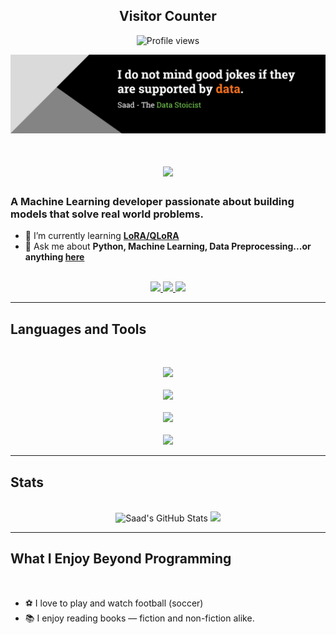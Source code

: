 <h2 align="center">Visitor Counter</h2>

<p align="center">
  <img src="https://komarev.com/ghpvc/?username=saad-ahmad07&color=brightgreen&style=for-the-badge&label=VISITORS" alt="Profile views" />
</p>

<img src="https://github.com/saad-ahmad07/saad-ahmad07/blob/main/Github Profile Banner.png" alt="A data scientist's joke">

<h1 align="center">
    <img src="https://readme-typing-svg.herokuapp.com/?font=Inter&size=48&center=true&vCenter=true&width=500&height=70&color=4493F8&duration=4000&lines=Hi+There!+👋;+I'm+Saad+Ahmad!;" />
</h1>

### A Machine Learning developer passionate about building models that solve real world problems.

- 🌱 I’m currently learning **[LoRA/QLoRA](https://towardsdatascience.com/llm-optimization-lora-and-qlora/)**
- 💬 Ask me about **Python, Machine Learning, Data Preprocessing...or anything [here](https://github.com/saad-ahmad07/saad-ahmad07/issues)**

<br>
<div align="center">
  <a href="saadahmad@gmail.com">
    <img src="https://img.shields.io/badge/Gmail-333333?style=for-the-badge&logo=gmail&logoColor=red" />
  </a>
  <a href="https://www.linkedin.com/in/ahmad-khan-saad/" target="_blank">
    <img src="https://img.shields.io/badge/LinkedIn-0077B5?style=for-the-badge&logo=linkedin&logoColor=white" target="_blank" />
  </a>
  <a href="https://medium.com" target="_blank">
    <img src="https://img.shields.io/badge/Medium-000000?style=for-the-badge&logo=medium&logoColor=white" target="_blank" />
  </a>
</div>

<hr>

## Languages and Tools

<br>

<p align="center">
  <!-- Row 1 (8 icons) -->
  <img src="https://skillicons.dev/icons?i=py,pytorch,fastapi,sklearn,django,nodejs,js,cpp" />
  <br><br>

  <!-- Row 2 (5 icons) -->
  <img src="https://skillicons.dev/icons?i=postgres,mysql,supabase,mongodb,redis" />
  <br><br>

  <!-- Row 3 (3 icons) -->
  <img src="https://skillicons.dev/icons?i=docker,sass,git" />
  <br><br>

  <!-- Row 4 (1 icon) -->
  <img src="https://skillicons.dev/icons?i=postman,linux" />
  <br>
</p>

<hr>

## Stats

<br>

<div align="center">
  <img width=390 src="https://github-readme-stats.vercel.app/api?username=saad-ahmad07&theme=transparent&count_private=true&show_icons=true&rank_icon=github&locale=en" alt="Saad's GitHub Stats" />
  <img width=390 src="https://github-readme-streak-stats.herokuapp.com/?user=saad-ahmad07&theme=transparent&count_private=true&border_radius=10&locale=en" />
</div>

<hr>

## What I Enjoy Beyond Programming

<br>

- ⚽ I love to play and watch football (soccer)  
- 📚 I enjoy reading books — fiction and non-fiction alike.
